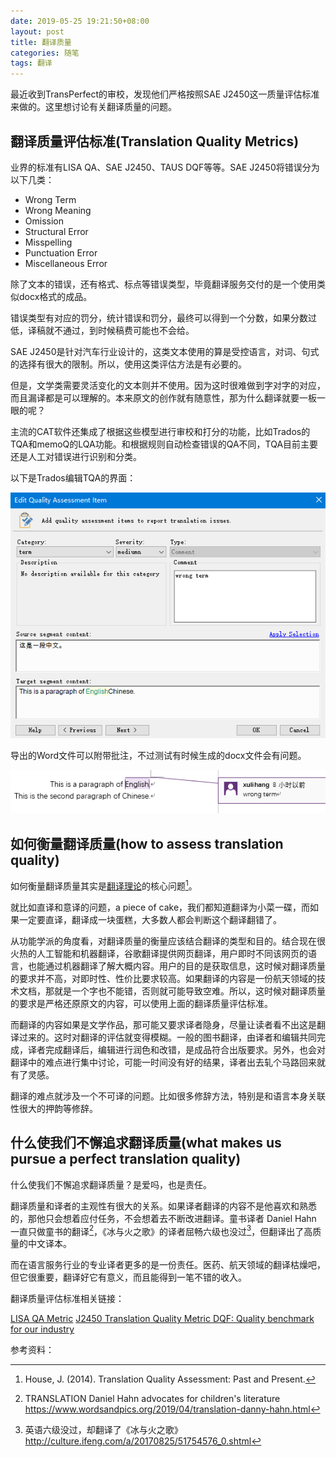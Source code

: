 ```yaml
---
date: 2019-05-25 19:21:50+08:00
layout: post
title: 翻译质量
categories: 随笔
tags: 翻译
---
```


最近收到TransPerfect的审校，发现他们严格按照SAE J2450这一质量评估标准来做的。这里想讨论有关翻译质量的问题。

## 翻译质量评估标准(Translation Quality Metrics)

业界的标准有LISA QA、SAE J2450、TAUS DQF等等。SAE J2450将错误分为以下几类：

* Wrong Term 
* Wrong Meaning 
* Omission 
* Structural Error 
* Misspelling 
* Punctuation Error 
* Miscellaneous Error 

除了文本的错误，还有格式、标点等错误类型，毕竟翻译服务交付的是一个使用类似docx格式的成品。

错误类型有对应的罚分，统计错误和罚分，最终可以得到一个分数，如果分数过低，译稿就不通过，到时候稿费可能也不会给。

SAE J2450是针对汽车行业设计的，这类文本使用的算是受控语言，对词、句式的选择有很大的限制。所以，使用这类评估方法是有必要的。

但是，文学类需要灵活变化的文本则并不使用。因为这时很难做到字对字的对应，而且漏译都是可以理解的。本来原文的创作就有随意性，那为什么翻译就要一板一眼的呢？

主流的CAT软件还集成了根据这些模型进行审校和打分的功能，比如Trados的TQA和memoQ的LQA功能。和根据规则自动检查错误的QA不同，TQA目前主要还是人工对错误进行识别和分类。

以下是Trados编辑TQA的界面：

![](/album/Trados/TQA.png)

导出的Word文件可以附带批注，不过测试有时候生成的docx文件会有问题。

![](/album/Trados/TQA_export.png)

## 如何衡量翻译质量(how to assess translation quality)

如何衡量翻译质量其实是[翻译理论](https://blog.xulihang.me/translation-studies-1/)的核心问题[^quality]。

就比如直译和意译的问题，a piece of cake，我们都知道翻译为小菜一碟，而如果一定要直译，翻译成一块蛋糕，大多数人都会判断这个翻译翻错了。

从功能学派的角度看，对翻译质量的衡量应该结合翻译的类型和目的。结合现在很火热的人工智能和机器翻译，谷歌翻译提供网页翻译，用户即时不同该网页的语言，也能通过机器翻译了解大概内容。用户的目的是获取信息，这时候对翻译质量的要求并不高，对即时性、性价比要求较高。如果翻译的内容是一份航天领域的技术文档，那就是一个字也不能错，否则就可能导致空难。所以，这时候对翻译质量的要求是严格还原原文的内容，可以使用上面的翻译质量评估标准。

而翻译的内容如果是文学作品，那可能又要求译者隐身，尽量让读者看不出这是翻译过来的。这时对翻译的评估就变得模糊。一般的图书翻译，由译者和编辑共同完成，译者完成翻译后，编辑进行润色和改错，是成品符合出版要求。另外，也会对翻译中的难点进行集中讨论，可能一时间没有好的结果，译者出去轧个马路回来就有了灵感。

翻译的难点就涉及一个不可译的问题。比如很多修辞方法，特别是和语言本身关联性很大的押韵等修辞。

## 什么使我们不懈追求翻译质量(what makes us pursue a perfect translation quality)

什么使我们不懈追求翻译质量？是爱吗，也是责任。

翻译质量和译者的主观性有很大的关系。如果译者翻译的内容不是他喜欢和熟悉的，那他只会想着应付任务，不会想着去不断改进翻译。童书译者 Daniel Hahn 一直只做童书的翻译[^hahn]，《冰与火之歌》的译者屈畅六级也没过[^quchang]，但翻译出了高质量的中文译本。

而在语言服务行业的专业译者更多的是一份责任。医药、航天领域的翻译枯燥吧，但它很重要，翻译好它有意义，而且能得到一笔不错的收入。





翻译质量评估标准相关链接：

[LISA QA Metric](http://producthelp.sdl.com/SDL_TMS_2011/en/Creating_and_Maintaining_Organizations/Managing_QA_Models/LISA_QA_Model.htm)
[J2450 Translation Quality Metric ](https://www.translationdirectory.com/article581.htm)
[DQF: Quality benchmark for our industry](https://www.taus.net/evaluate/dqf-background)


参考资料：

[^quality]: House, J. (2014). Translation Quality Assessment: Past and Present. 
[^hahn]: TRANSLATION Daniel Hahn advocates for children's literature https://www.wordsandpics.org/2019/04/translation-danny-hahn.html
[^quchang]: 英语六级没过，却翻译了《冰与火之歌》 http://culture.ifeng.com/a/20170825/51754576_0.shtml